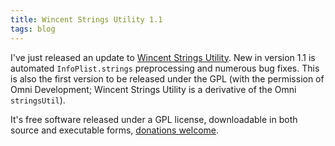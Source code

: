 ```yaml
---
title: Wincent Strings Utility 1.1
tags: blog
---
```


I've just released an update to [Wincent Strings Utility](http://wincent.com/a/products/wincent-strings-util/). New in version 1.1 is automated `InfoPlist.strings` preprocessing and numerous bug fixes. This is also the first version to be released under the GPL (with the permission of Omni Development; Wincent Strings Utility is a derivative of the Omni `stringsUtil`).

It's free software released under a GPL license, downloadable in both source and executable forms, [donations welcome](https://www.paypal.com/xclick/business=win@wincent.com&item_name=Wincent+Strings+Utility+donation&no_note=1&currency_code=EUR).
